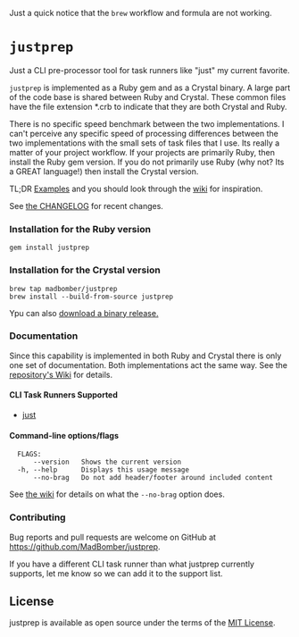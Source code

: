 Just a quick notice that the `brew` workflow and formula are not working.  

# `justprep`

Just a CLI pre-processor tool for task runners like "just" my current favorite.

`justprep` is implemented as a Ruby gem and as a Crystal binary.  A large part of the code base is shared between Ruby and Crystal.  These common files have the file extension \*.crb to indicate that they are both Crystal and Ruby.

There is no specific speed benchmark between the two implementations.  I can't perceive any specific speed of processing differences between the two implementations with the small sets of task files that I use.  Its really a matter of your project workflow.  If your projects are primarily Ruby, then install the Ruby gem version.  If you do not primarily use Ruby (why not?  Its a GREAT language!) then install the Crystal version.

TL;DR [Examples](https://github.com/MadBomber/justprep/tree/main/examples) and you should look through the [wiki](https://github.com/MadBomber/justprep/wiki) for inspiration.

See [the CHANGELOG](https://github.com/MadBomber/justprep/blob/main/CHANGELOG.md) for recent changes.

### Installation for the Ruby version

    gem install justprep

### Installation for the Crystal version

    brew tap madbomber/justprep
    brew install --build-from-source justprep

Ypu can also [download a binary release.](https://github.com/MadBomber/justprep/releases/)

### Documentation

Since this capability is implemented in both Ruby and Crystal there is only one set of documentation.  Both implementations act the same way.  See the [repository's Wiki](https://github.com/MadBomber/justprep/wiki) for details.

#### CLI Task Runners Supported
* [just](https://github.com/casey/just)

#### Command-line options/flags

```text
  FLAGS:
      --version   Shows the current version
  -h, --help      Displays this usage message
      --no-brag   Do not add header/footer around included content
```

See [the wiki](https://github.com/MadBomber/justprep/wiki/No-brag%2C-just-fact.) for details on what the `--no-brag` option does.


### Contributing

Bug reports and pull requests are welcome on GitHub at https://github.com/MadBomber/justprep.

If you have a different CLI task runner than what justprep currently supports, let me know so we can add it to the support list.

## License

justprep is available as open source under the terms of the [MIT License](https://opensource.org/licenses/MIT).
